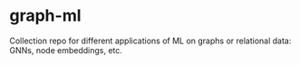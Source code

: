 # graph-ml

Collection repo for different applications of ML on graphs or relational data: GNNs, node embeddings, etc.
